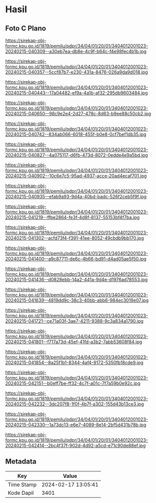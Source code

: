 # Hasil

## Foto C Plano

https://sirekap-obj-formc.kpu.go.id/1819/pemilu/pdpr/34/04/01/20/01/3404012001023-20240215-040309--a30eb7ea-db8e-4c9f-b64c-f4e98fec4b1b.jpg

https://sirekap-obj-formc.kpu.go.id/1819/pemilu/pdpr/34/04/01/20/01/3404012001023-20240215-040357--5ccf87b7-e230-431a-8476-026a9da9d018.jpg

https://sirekap-obj-formc.kpu.go.id/1819/pemilu/pdpr/34/04/01/20/01/3404012001023-20240215-040443--17a04482-ef9a-4a1b-af32-295db9603484.jpg

https://sirekap-obj-formc.kpu.go.id/1819/pemilu/pdpr/34/04/01/20/01/3404012001023-20240215-040650--98c9e2e4-2d27-478c-8d63-b9ee88c50cb2.jpg

https://sirekap-obj-formc.kpu.go.id/1819/pemilu/pdpr/34/04/01/20/01/3404012001023-20240215-040742--834ab066-6018-455f-b0e8-0cf7bef1db35.jpg

https://sirekap-obj-formc.kpu.go.id/1819/pemilu/pdpr/34/04/01/20/01/3404012001023-20240215-040827--4a075117-d6fb-473d-8072-0edde4e9a5bd.jpg

https://sirekap-obj-formc.kpu.go.id/1819/pemilu/pdpr/34/04/01/20/01/3404012001023-20240215-040902--10c6e7c5-95ad-4937-acce-20ad4ecaf701.jpg

https://sirekap-obj-formc.kpu.go.id/1819/pemilu/pdpr/34/04/01/20/01/3404012001023-20240215-040935--efab9a93-9d4a-40bd-badc-526f2ceb5f9f.jpg

https://sirekap-obj-formc.kpu.go.id/1819/pemilu/pdpr/34/04/01/20/01/3404012001023-20240215-041219--ffbe2864-fe3f-4d8f-8137-55153bf4f7ba.jpg

https://sirekap-obj-formc.kpu.go.id/1819/pemilu/pdpr/34/04/01/20/01/3404012001023-20240215-041302--acfd73f4-f391-41ee-8052-49cbdb9bb170.jpg

https://sirekap-obj-formc.kpu.go.id/1819/pemilu/pdpr/34/04/01/20/01/3404012001023-20240215-041400--a9c87711-de6c-4b66-bd91-d4ad05ae5f50.jpg

https://sirekap-obj-formc.kpu.go.id/1819/pemilu/pdpr/34/04/01/20/01/3404012001023-20240215-041436--d0828ebb-14a2-441a-9d4e-d1976ad78553.jpg

https://sirekap-obj-formc.kpu.go.id/1819/pemilu/pdpr/34/04/01/20/01/3404012001023-20240215-041639--4819dd9c-38c3-40bb-abb6-984ec3019e07.jpg

https://sirekap-obj-formc.kpu.go.id/1819/pemilu/pdpr/34/04/01/20/01/3404012001023-20240215-041721--ce71a03f-3ae7-4211-9388-9c3a834a1790.jpg

https://sirekap-obj-formc.kpu.go.id/1819/pemilu/pdpr/34/04/01/20/01/3404012001023-20240215-041801--f717a73d-45ef-41fd-a3b2-7abb53608f84.jpg

https://sirekap-obj-formc.kpu.go.id/1819/pemilu/pdpr/34/04/01/20/01/3404012001023-20240215-041854--8a25f1b1-8344-4af4-9172-5350fb18cde9.jpg

https://sirekap-obj-formc.kpu.go.id/1819/pemilu/pdpr/34/04/01/20/01/3404012001023-20240215-042151--b0eff7be-ff32-4c7f-a01c-7f7a59b0e92c.jpg

https://sirekap-obj-formc.kpu.go.id/1819/pemilu/pdpr/34/04/01/20/01/3404012001023-20240215-042232--3dc207f8-1f0f-4b7f-a302-155d43b13ce3.jpg

https://sirekap-obj-formc.kpu.go.id/1819/pemilu/pdpr/34/04/01/20/01/3404012001023-20240215-042330--1a73dc13-e6e7-4089-8e14-2bf5d431b78b.jpg

https://sirekap-obj-formc.kpu.go.id/1819/pemilu/pdpr/34/04/01/20/01/3404012001023-20240215-042414--2bc4f37f-902d-4d92-a5cd-e71c90de88ef.jpg


## Metadata

| Key        | Value               |
| ---------- | ------------------- |
| Time Stamp | 2024-02-17 13:05:41 |
| Kode Dapil | 3401                |




